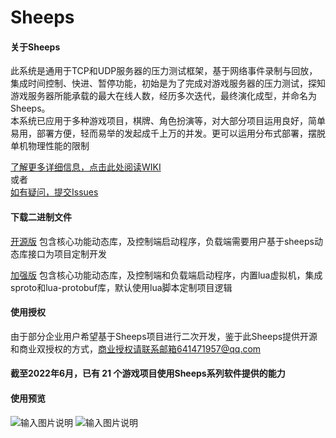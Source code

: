 # Sheeps



#### 关于Sheeps

此系统是通用于TCP和UDP服务器的压力测试框架，基于网络事件录制与回放，集成时间控制、快进、暂停功能，初始是为了完成对游戏服务器的压力测试，探知游戏服务器所能承载的最大在线人数，经历多次迭代，最终演化成型，并命名为Sheeps。  
本系统已应用于多种游戏项目，棋牌、角色扮演等，对大部分项目运用良好，简单易用，部署方便，轻而易举的发起成千上万的并发。更可以运用分布式部署，摆脱单机物理性能的限制

[了解更多详细信息，点击此处阅读WIKI](https://gitee.com/lutianming/Sheeps/wikis/pages)  
或者  
[如有疑问，提交Issues](https://gitee.com/lutianming/Sheeps/issues)

#### 下载二进制文件
[开源版](https://gitee.com/lutianming/Sheeps/releases)
包含核心功能动态库，及控制端启动程序，负载端需要用户基于sheeps动态库接口为项目定制开发  

[加强版](http://www.supersheeps.cn/)
包含核心功能动态库，及控制端和负载端启动程序，内置lua虚拟机，集成sproto和lua-protobuf库，默认使用lua脚本定制项目逻辑

#### 使用授权
由于部分企业用户希望基于Sheeps项目进行二次开发，鉴于此Sheeps提供开源和商业双授权的方式，商业授权请联系邮箱641471957@qq.com

#### 截至2022年6月，已有 21 个游戏项目使用Sheeps系列软件提供的能力

#### 使用预览

![输入图片说明](https://images.gitee.com/uploads/images/2021/0516/174654_4447df60_1564139.png "屏幕截图.png")
![输入图片说明](https://images.gitee.com/uploads/images/2021/0516/174911_be63afe7_1564139.png "屏幕截图.png")